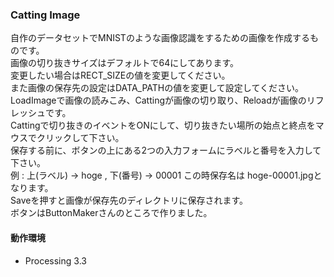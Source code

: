 ### Catting Image

自作のデータセットでMNISTのような画像認識をするための画像を作成するものです。  
画像の切り抜きサイズはデフォルトで64にしてあります。  
変更したい場合はRECT_SIZEの値を変更してください。  
また画像の保存先の設定はDATA_PATHの値を変更して設定してください。  
LoadImageで画像の読みこみ、Cattingが画像の切り取り、Reloadが画像のリフレッシュです。  
Cattingで切り抜きのイベントをONにして、切り抜きたい場所の始点と終点をマウスでクリックして下さい。  
保存する前に、ボタンの上にある2つの入力フォームにラベルと番号を入力して下さい。  
例 : 上(ラベル) -> hoge , 下(番号) -> 00001 この時保存名は hoge-00001.jpgとなります。  
Saveを押すと画像が保存先のディレクトリに保存されます。  
ボタンはButtonMakerさんのところで作りました。  

#### 動作環境
* Processing 3.3
